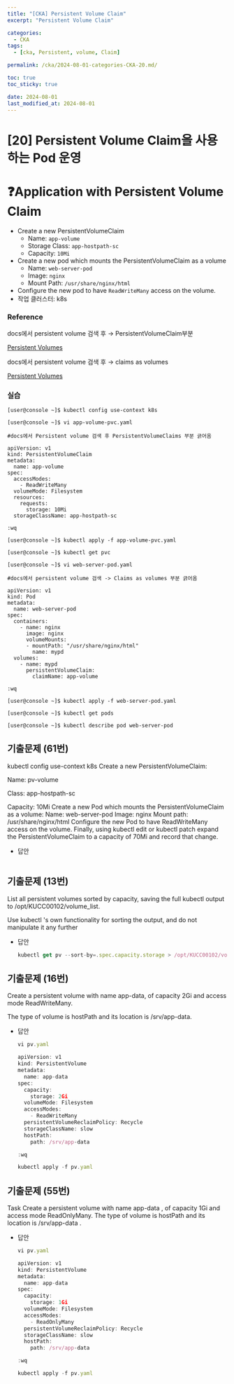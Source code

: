 ```yaml
---
title: "[CKA] Persistent Volume Claim"
excerpt: "Persistent Volume Claim"

categories:
  - CKA
tags:
  - [cka, Persistent, volume, Claim]

permalink: /cka/2024-08-01-categories-CKA-20.md/

toc: true
toc_sticky: true

date: 2024-08-01
last_modified_at: 2024-08-01
---
```


# [20] Persistent Volume Claim을 사용하는 Pod 운영

# ❓Application with Persistent Volume Claim

- Create a new PersistentVolumeClaim 
    - Name: `app-volume`
    - Storage Class: `app-hostpath-sc`
    - Capacity: `10Mi`
- Create a new pod which mounts the PersistentVolumeClaim as a volume 
    - Name: `web-server-pod`
    - Image: `nginx`
    - Mount Path: `/usr/share/nginx/html`
- Configure the new pod to have `ReadWriteMany` access on the volume.
- 작업 클러스터: k8s

### Reference

docs에서 persistent volume 검색 후 → PersistentVolumeClaim부분

[Persistent Volumes](https://kubernetes.io/docs/concepts/storage/persistent-volumes/)

docs에서 persistent volume 검색 후 → claims as volumes

[Persistent Volumes](https://kubernetes.io/docs/concepts/storage/persistent-volumes/)

### 실습

```docker
[user@console ~]$ kubectl config use-context k8s

[user@console ~]$ vi app-volume-pvc.yaml

#docs에서 Persistent volume 검색 후 PersistentVolumeClaims 부분 긁어옴

apiVersion: v1
kind: PersistentVolumeClaim
metadata:
  name: app-volume
spec:
  accessModes:
    - ReadWriteMany
  volumeMode: Filesystem
  resources:
    requests:
      storage: 10Mi
  storageClassName: app-hostpath-sc

:wq

[user@console ~]$ kubectl apply -f app-volume-pvc.yaml

[user@console ~]$ kubectl get pvc 

[user@console ~]$ vi web-server-pod.yaml

#docs에서 persistent volume 검색 -> Claims as volumes 부분 긁어옴

apiVersion: v1
kind: Pod
metadata:
  name: web-server-pod
spec:
  containers:
    - name: nginx
      image: nginx
      volumeMounts:
      - mountPath: "/usr/share/nginx/html"
        name: mypd
  volumes:
    - name: mypd
      persistentVolumeClaim:
        claimName: app-volume
  
:wq

[user@console ~]$ kubectl apply -f web-server-pod.yaml

[user@console ~]$ kubectl get pods

[user@console ~]$ kubectl describe pod web-server-pod

```

## 기출문제 (61번)

kubectl config use-context k8s Create a new PersistentVolumeClaim:

Name: pv-volume

Class: app-hostpath-sc

Capacity: 10Mi Create a new Pod which mounts the PersistentVolumeClaim as a volume: Name: web-server-pod Image: nginx Mount path: /usr/share/nginx/html Configure the new Pod to have ReadWriteMany access on the volume. Finally, using kubectl edit or kubectl patch expand the PersistentVolumeClaim to a capacity of 70Mi and record that change.

- 답안
    
    ```jsx
    
    
    ```

## 기출문제 (13번)

List all persistent volumes sorted by capacity, saving the full kubectl output to /opt/KUCC00102/volume\_list.

Use kubectl 's own functionality for sorting the output, and do not manipulate it any further

- 답안
    
    ```jsx
    kubectl get pv --sort-by=.spec.capacity.storage > /opt/KUCC00102/volume_list
    
    ```

## 기출문제 (16번)

Create a persistent volume with name app-data, of capacity 2Gi and access mode ReadWriteMany.

The type of volume is hostPath and its location is /srv/app-data.

- 답안
    
    ```jsx
    vi pv.yaml
    
    apiVersion: v1
    kind: PersistentVolume
    metadata:
      name: app-data
    spec:
      capacity:
        storage: 2Gi
      volumeMode: Filesystem
      accessModes:
        - ReadWriteMany
      persistentVolumeReclaimPolicy: Recycle
      storageClassName: slow
      hostPath:
        path: /srv/app-data
    
    :wq
    
    ```
    
    ```jsx
    kubectl apply -f pv.yaml
    
    ```

## 기출문제 (55번)

Task Create a persistent volume with name app-data , of capacity 1Gi and access mode ReadOnlyMany. The type of volume is hostPath and its location is /srv/app-data .

- 답안
    
    ```jsx
    vi pv.yaml
    
    apiVersion: v1
    kind: PersistentVolume
    metadata:
      name: app-data
    spec:
      capacity:
        storage: 1Gi
      volumeMode: Filesystem
      accessModes:
        - ReadOnlyMany
      persistentVolumeReclaimPolicy: Recycle
      storageClassName: slow
      hostPath:
        path: /srv/app-data
    
    :wq
    
    ```
    
    ```jsx
    kubectl apply -f pv.yaml
    
    ```

